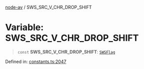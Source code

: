 [node-av](../globals.md) / SWS\_SRC\_V\_CHR\_DROP\_SHIFT

# Variable: SWS\_SRC\_V\_CHR\_DROP\_SHIFT

> `const` **SWS\_SRC\_V\_CHR\_DROP\_SHIFT**: [`SWSFlag`](../type-aliases/SWSFlag.md)

Defined in: [constants.ts:2047](https://github.com/seydx/av/blob/f8631fc881b394300b1479f511d55cf1c370a87f/src/constants/constants.ts#L2047)
